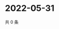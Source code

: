 # 2022-05-31

共 0 条

<!-- BEGIN WEIBO -->
<!-- 最后更新时间 Tue May 31 2022 15:01:15 GMT+0800 (China Standard Time) -->

<!-- END WEIBO -->
